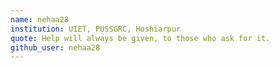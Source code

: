 ```yaml
---
name: nehaa28
institution: UIET, PUSSGRC, Hoshiarpur
quote: Help will always be given, to those who ask for it.
github_user: nehaa28
---
```

